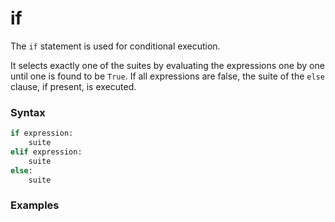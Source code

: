 # if

The `if` statement is used for conditional execution.

It selects exactly one of the suites by evaluating the expressions one by one until one is found to be `True`. If all expressions are false, the suite of the `else` clause, if present, is executed.

### Syntax

```python
if expression:
    suite
elif expression:
    suite
else:
    suite
```

### Examples

```python

```
